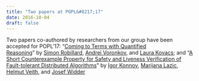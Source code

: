 ```yaml
---
title: "Two papers at POPL&#8217;17"
date: 2016-10-04
draft: false
---
```

<p>Two papers co-authored by researchers from our group have been accepted for POPL’17: “<a href="http://popl17.sigplan.org/track/POPL-2017-papers#modal-phid_5c2aaee41fbd3028faea8210392109e5" rel="tooltip" data-toggle="modal" data-placement="bottom">Coming to Terms with Quantified Reasoning</a>” by <a class="navigate" href="http://popl17.sigplan.org/profile/simonrobillard">Simon Robillard</a>, <a class="navigate" href="http://popl17.sigplan.org/profile/andreivoronkov">Andrei Voronkov</a>, and <a class="navigate" href="http://popl17.sigplan.org/profile/laurakovacs">Laura Kovacs</a>; and “<a href="http://popl17.sigplan.org/track/POPL-2017-papers#modal-phid_52cd2d12a7c5b34cca506e4f21ded51e" rel="tooltip" data-toggle="modal" data-placement="bottom">A Short Counterexample Property for Safety and Liveness Verification of Fault-tolerant Distributed Algorithms</a>” by <a class="navigate" href="http://popl17.sigplan.org/profile/igorkonnov">Igor Konnov</a>, <a class="navigate" href="http://popl17.sigplan.org/profile/marijanalazic">Marijana Lazic</a>, <a class="navigate" href="http://popl17.sigplan.org/profile/helmutveith">Helmut Veith</a>, and <a class="navigate" href="http://popl17.sigplan.org/profile/josefwidder">Josef Widder</a></p>
<div class="fix"><!----></div>
